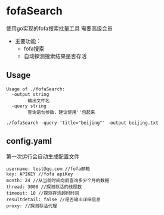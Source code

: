 # fofaSearch
使用go实现的fofa搜索批量工具 需要高级会员
- 主要功能：
    - fofa搜索
    - 自动探测搜索结果是否存活
## Usage
```
Usage of ./fofaSearch:
  -output string
        输出文件名
  -query string
        查询语句参数，建议使用''包起来
```

```
./fofaSearch -query 'title="beijing"' -output beijing.txt 
```

## config.yaml
第一次运行会自动生成配置文件
```
username: test@qq.com //fofa邮箱
key: APIKEY //fofa apiKey
month: 24 //从当前时间向前查询多少个月的数据
thread: 3000 //探测存活的线程数
timeout: 10 //探测存活超时时间
resultdetail: false //是否输出详细信息
proxy: //探测存活代理
```
